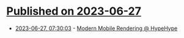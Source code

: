 # [Published on 2023-06-27](index.md)

* [2023-06-27, 07:30:03](https://lobste.rs/s/nmyaq1/modern_mobile_rendering_hypehype) - [Modern Mobile Rendering @ HypeHype](https://www.youtube.com/watch?v=m3bW8d4Brec)
